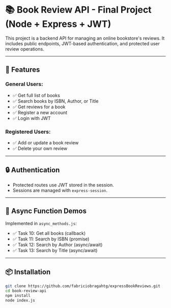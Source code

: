 # 📚 Book Review API - Final Project (Node + Express + JWT)

This project is a backend API for managing an online bookstore's reviews. It includes public endpoints, JWT-based authentication, and protected user review operations.

---

## 🚀 Features

### General Users:
- ✅ Get full list of books
- ✅ Search books by ISBN, Author, or Title
- ✅ Get reviews for a book
- ✅ Register a new account
- ✅ Login with JWT

### Registered Users:
- ✅ Add or update a book review
- ✅ Delete your own review

---

## 🔒 Authentication

- Protected routes use JWT stored in the session.
- Sessions are managed with `express-session`.

---

## 🧪 Async Function Demos

Implemented in `async_methods.js`:
- ✅ Task 10: Get all books (callback)
- ✅ Task 11: Search by ISBN (promise)
- ✅ Task 12: Search by Author (async/await)
- ✅ Task 13: Search by Title (async/await)

---

## 📦 Installation

```bash
git clone https://github.com/fabriciobragahtg/expressBookReviews.git
cd book-review-api
npm install
node index.js
